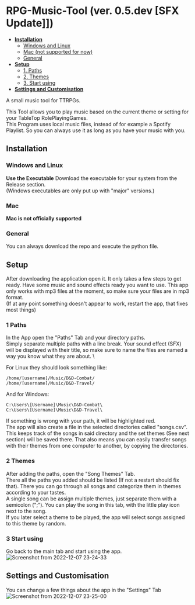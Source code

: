 # RPG-Music-Tool (ver. 0.5.dev [SFX Update]])

- **[Installation](#installation)**
	- [Windows and Linux](#windows-and-linux)
	- [Mac (not supported for now)](#mac)
	- [General](#general)
- **[Setup](#setup)**
	- [1. Paths](#1-paths)
	- [2. Themes](#2-themes)
	- [3. Start using](#3-start-using)
- **[Settings and Customisation](#settings-and-customisation)**


A small music tool for TTRPGs.

This Tool allows you to play music based on the current theme or setting for your TableTop RolePlayingGames. \
This Program uses local music files, instead of for example a Spotify Playlist. So you can always use it as long as you have your music with you.

## Installation
### Windows and Linux
**Use the Executable**
Download the executable for your system from the Release section. \
(Windows executables are only put up with "major" versions.)

### Mac
**Mac is not officially supported**

### General
You can always download the repo and execute the python file.


## Setup
After downloading the application open it. It only takes a few steps to get ready. Have some music and sound effects ready you want to use. This app only works with mp3 files at the moment, so make sure your files are in mp3 format.\
(If at any point something doesn't appear to work, restart the app, that fixes most things)

### 1 Paths
In the App open the "Paths" Tab and your directory paths. \
Simply separate multiple paths with a line break. Your sound effect (SFX) will be displayed with their title, so make sure to name the files are named a way you know what they are about. \

For Linux they should look something like:
```
/home/[username]/Music/D&D-Combat/
/home/[username]/Music/D&D-Travel/
```

And for Windows:
```
C:\Users\[Username]\Music\D&D-Combat\
C:\Users\[Username]\Music\D&D-Travel\
```

If something is wrong with your path, it will be highlighted red.\
The app will also create a file in the selected directories called "songs.csv". This keeps track of the songs in said directory and the set themes (See next section) will be saved there. That also means you can easily transfer songs with their themes from one computer to another, by copying the directories.

### 2 Themes
After adding the paths, open the "Song Themes" Tab.\
There all the paths you added should be listed (If not a restart should fix that). There you can go through all songs and categorize them in themes according to your tastes.\
A single song can be assign multiple themes, just separate them with a semicolon (";"). You can play the song in this tab, with the little play icon next to the song.\
If you later select a theme to be played, the app will select songs assigned to this theme by random.

### 3 Start using
Go back to the main tab and start using the app.
![Screenshot from 2022-12-07 23-24-33](https://user-images.githubusercontent.com/58821835/206310072-63aadbe7-1e9e-4bd2-9f9f-a94319011e1e.png)



## Settings and Customisation
You can change a few things about the app in the "Settings" Tab\
![Screenshot from 2022-12-07 23-25-00](https://user-images.githubusercontent.com/58821835/206310022-97a702fd-ec88-4230-8bab-e6c4f6909336.png)


